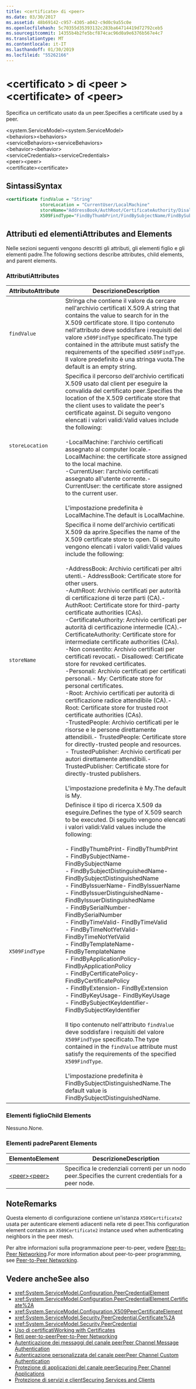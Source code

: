 ```yaml
---
title: <certificate> di <peer>
ms.date: 03/30/2017
ms.assetid: 48b69142-c957-4305-a042-c9d0c9a55c0e
ms.openlocfilehash: 5c70355d35393132c283ba64714419d72792ceb5
ms.sourcegitcommit: 14355b4b2fe5bcf874cac96d0a9e6376b567e4c7
ms.translationtype: MT
ms.contentlocale: it-IT
ms.lasthandoff: 01/30/2019
ms.locfileid: "55262166"
---
```

# <a name="certificate-of-peer"></a><span data-ttu-id="8cb54-102">\<certificato > di \<peer ></span><span class="sxs-lookup"><span data-stu-id="8cb54-102">\<certificate> of \<peer></span></span>
<span data-ttu-id="8cb54-103">Specifica un certificato usato da un peer.</span><span class="sxs-lookup"><span data-stu-id="8cb54-103">Specifies a certificate used by a peer.</span></span>  
  
 <span data-ttu-id="8cb54-104">\<system.ServiceModel></span><span class="sxs-lookup"><span data-stu-id="8cb54-104">\<system.ServiceModel></span></span>  
<span data-ttu-id="8cb54-105">\<behaviors></span><span class="sxs-lookup"><span data-stu-id="8cb54-105">\<behaviors></span></span>  
<span data-ttu-id="8cb54-106">\<serviceBehaviors></span><span class="sxs-lookup"><span data-stu-id="8cb54-106">\<serviceBehaviors></span></span>  
<span data-ttu-id="8cb54-107">\<behavior></span><span class="sxs-lookup"><span data-stu-id="8cb54-107">\<behavior></span></span>  
<span data-ttu-id="8cb54-108">\<serviceCredentials></span><span class="sxs-lookup"><span data-stu-id="8cb54-108">\<serviceCredentials></span></span>  
<span data-ttu-id="8cb54-109">\<peer></span><span class="sxs-lookup"><span data-stu-id="8cb54-109">\<peer></span></span>  
<span data-ttu-id="8cb54-110">\<certificate></span><span class="sxs-lookup"><span data-stu-id="8cb54-110">\<certificate></span></span>  
  
## <a name="syntax"></a><span data-ttu-id="8cb54-111">Sintassi</span><span class="sxs-lookup"><span data-stu-id="8cb54-111">Syntax</span></span>  
  
```xml  
<certificate findValue = "String"
             storeLocation = "CurrentUser/LocalMachine"
             storeName="AddressBook/AuthRoot/CertificateAuthority/Disallowed/My/Root/TrustedPeople/TrustedPublisher"
             X509FindType="FindByThumbPrint/FindBySubjectName/FindBySubjectDistinguishedName/FindByIssuerName/FindByIssuerDistinguishedName/FindBySerialNumber/FindByTimeValid/FindByTimeNotYetValid/FindByTemplateName/FindByApplicationPolicy/FindByCertificatePolicy/FindByExtension/FindByKeyUsage/FindBySubjectKeyIdentifier" />
```  
  
## <a name="attributes-and-elements"></a><span data-ttu-id="8cb54-112">Attributi ed elementi</span><span class="sxs-lookup"><span data-stu-id="8cb54-112">Attributes and Elements</span></span>  
 <span data-ttu-id="8cb54-113">Nelle sezioni seguenti vengono descritti gli attributi, gli elementi figlio e gli elementi padre.</span><span class="sxs-lookup"><span data-stu-id="8cb54-113">The following sections describe attributes, child elements, and parent elements.</span></span>  
  
### <a name="attributes"></a><span data-ttu-id="8cb54-114">Attributi</span><span class="sxs-lookup"><span data-stu-id="8cb54-114">Attributes</span></span>  
  
|<span data-ttu-id="8cb54-115">Attributo</span><span class="sxs-lookup"><span data-stu-id="8cb54-115">Attribute</span></span>|<span data-ttu-id="8cb54-116">Descrizione</span><span class="sxs-lookup"><span data-stu-id="8cb54-116">Description</span></span>|  
|---------------|-----------------|  
|`findValue`|<span data-ttu-id="8cb54-117">Stringa che contiene il valore da cercare nell'archivio certificati X.509.</span><span class="sxs-lookup"><span data-stu-id="8cb54-117">A string that contains the value to search for in the X.509 certificate store.</span></span> <span data-ttu-id="8cb54-118">Il tipo contenuto nell'attributo deve soddisfare i requisiti del valore `x509FindType` specificato.</span><span class="sxs-lookup"><span data-stu-id="8cb54-118">The type contained in the attribute must satisfy the requirements of the specified `x509FindType`.</span></span> <span data-ttu-id="8cb54-119">Il valore predefinito è una stringa vuota.</span><span class="sxs-lookup"><span data-stu-id="8cb54-119">The default is an empty string.</span></span>|  
|`storeLocation`|<span data-ttu-id="8cb54-120">Specifica il percorso dell'archivio certificati X.509 usato dal client per eseguire la convalida del certificato peer.</span><span class="sxs-lookup"><span data-stu-id="8cb54-120">Specifies the location of the X.509 certificate store that the client uses to validate the peer's certificate against.</span></span> <span data-ttu-id="8cb54-121">Di seguito vengono elencati i valori validi:</span><span class="sxs-lookup"><span data-stu-id="8cb54-121">Valid values include the following:</span></span><br /><br /> <span data-ttu-id="8cb54-122">-LocalMachine: l'archivio certificati assegnato al computer locale.</span><span class="sxs-lookup"><span data-stu-id="8cb54-122">-   LocalMachine: the certificate store assigned to the local machine.</span></span><br /><span data-ttu-id="8cb54-123">-CurrentUser: l'archivio certificati assegnato all'utente corrente.</span><span class="sxs-lookup"><span data-stu-id="8cb54-123">-   CurrentUser: the certificate store assigned to the current user.</span></span><br /><br /> <span data-ttu-id="8cb54-124">L'impostazione predefinita è LocalMachine.</span><span class="sxs-lookup"><span data-stu-id="8cb54-124">The default is LocalMachine.</span></span>|  
|`storeName`|<span data-ttu-id="8cb54-125">Specifica il nome dell'archivio certificati X.509 da aprire.</span><span class="sxs-lookup"><span data-stu-id="8cb54-125">Specifies the name of the X.509 certificate store to open.</span></span> <span data-ttu-id="8cb54-126">Di seguito vengono elencati i valori validi:</span><span class="sxs-lookup"><span data-stu-id="8cb54-126">Valid values include the following:</span></span><br /><br /> <span data-ttu-id="8cb54-127">-AddressBook: Archivio certificati per altri utenti.</span><span class="sxs-lookup"><span data-stu-id="8cb54-127">-   AddressBook: Certificate store for other users.</span></span><br /><span data-ttu-id="8cb54-128">-AuthRoot: Archivio certificati per autorità di certificazione di terze parti (CA).</span><span class="sxs-lookup"><span data-stu-id="8cb54-128">-   AuthRoot: Certificate store for third-party certificate authorities (CAs).</span></span><br /><span data-ttu-id="8cb54-129">-CertificateAuthority: Archivio certificati per autorità di certificazione intermedie (CA).</span><span class="sxs-lookup"><span data-stu-id="8cb54-129">-   CertificateAuthority: Certificate store for intermediate certificate authorities (CAs).</span></span><br /><span data-ttu-id="8cb54-130">-Non consentito: Archivio certificati per certificati revocati.</span><span class="sxs-lookup"><span data-stu-id="8cb54-130">-   Disallowed: Certificate store for revoked certificates.</span></span><br /><span data-ttu-id="8cb54-131">-Personali: Archivio certificati per certificati personali.</span><span class="sxs-lookup"><span data-stu-id="8cb54-131">-   My: Certificate store for personal certificates.</span></span><br /><span data-ttu-id="8cb54-132">-Root: Archivio certificati per autorità di certificazione radice attendibile (CA).</span><span class="sxs-lookup"><span data-stu-id="8cb54-132">-   Root: Certificate store for trusted root certificate authorities (CAs).</span></span><br /><span data-ttu-id="8cb54-133">-TrustedPeople: Archivio certificati per le risorse e le persone direttamente attendibili.</span><span class="sxs-lookup"><span data-stu-id="8cb54-133">-   TrustedPeople: Certificate store for directly-trusted people and resources.</span></span><br /><span data-ttu-id="8cb54-134">-   TrustedPublisher: Archivio certificati per autori direttamente attendibili.</span><span class="sxs-lookup"><span data-stu-id="8cb54-134">-   TrustedPublisher: Certificate store for directly-trusted publishers.</span></span><br /><br /> <span data-ttu-id="8cb54-135">L'impostazione predefinita è My.</span><span class="sxs-lookup"><span data-stu-id="8cb54-135">The default is My.</span></span>|  
|`X509FindType`|<span data-ttu-id="8cb54-136">Definisce il tipo di ricerca X.509 da eseguire.</span><span class="sxs-lookup"><span data-stu-id="8cb54-136">Defines the type of X.509 search to be executed.</span></span> <span data-ttu-id="8cb54-137">Di seguito vengono elencati i valori validi:</span><span class="sxs-lookup"><span data-stu-id="8cb54-137">Valid values include the following:</span></span><br /><br /> <span data-ttu-id="8cb54-138">-   FindByThumbPrint</span><span class="sxs-lookup"><span data-stu-id="8cb54-138">-   FindByThumbPrint</span></span><br /><span data-ttu-id="8cb54-139">-   FindBySubjectName</span><span class="sxs-lookup"><span data-stu-id="8cb54-139">-   FindBySubjectName</span></span><br /><span data-ttu-id="8cb54-140">-   FindBySubjectDistinguishedName</span><span class="sxs-lookup"><span data-stu-id="8cb54-140">-   FindBySubjectDistinguishedName</span></span><br /><span data-ttu-id="8cb54-141">-   FindByIssuerName</span><span class="sxs-lookup"><span data-stu-id="8cb54-141">-   FindByIssuerName</span></span><br /><span data-ttu-id="8cb54-142">-   FindByIssuerDistinguishedName</span><span class="sxs-lookup"><span data-stu-id="8cb54-142">-   FindByIssuerDistinguishedName</span></span><br /><span data-ttu-id="8cb54-143">-   FindBySerialNumber</span><span class="sxs-lookup"><span data-stu-id="8cb54-143">-   FindBySerialNumber</span></span><br /><span data-ttu-id="8cb54-144">-   FindByTimeValid</span><span class="sxs-lookup"><span data-stu-id="8cb54-144">-   FindByTimeValid</span></span><br /><span data-ttu-id="8cb54-145">-   FindByTimeNotYetValid</span><span class="sxs-lookup"><span data-stu-id="8cb54-145">-   FindByTimeNotYetValid</span></span><br /><span data-ttu-id="8cb54-146">-   FindByTemplateName</span><span class="sxs-lookup"><span data-stu-id="8cb54-146">-   FindByTemplateName</span></span><br /><span data-ttu-id="8cb54-147">-   FindByApplicationPolicy</span><span class="sxs-lookup"><span data-stu-id="8cb54-147">-   FindByApplicationPolicy</span></span><br /><span data-ttu-id="8cb54-148">-   FindByCertificatePolicy</span><span class="sxs-lookup"><span data-stu-id="8cb54-148">-   FindByCertificatePolicy</span></span><br /><span data-ttu-id="8cb54-149">-   FindByExtension</span><span class="sxs-lookup"><span data-stu-id="8cb54-149">-   FindByExtension</span></span><br /><span data-ttu-id="8cb54-150">-   FindByKeyUsage</span><span class="sxs-lookup"><span data-stu-id="8cb54-150">-   FindByKeyUsage</span></span><br /><span data-ttu-id="8cb54-151">-   FindBySubjectKeyIdentifier</span><span class="sxs-lookup"><span data-stu-id="8cb54-151">-   FindBySubjectKeyIdentifier</span></span><br /><br /> <span data-ttu-id="8cb54-152">Il tipo contenuto nell'attributo `findValue` deve soddisfare i requisiti del valore `X509FindType` specificato.</span><span class="sxs-lookup"><span data-stu-id="8cb54-152">The type contained in the `findValue` attribute must satisfy the requirements of the specified `X509FindType`.</span></span><br /><br /> <span data-ttu-id="8cb54-153">L'impostazione predefinita è FindBySubjectDistinguishedName.</span><span class="sxs-lookup"><span data-stu-id="8cb54-153">The default value is FindBySubjectDistinguishedName.</span></span>|  
  
### <a name="child-elements"></a><span data-ttu-id="8cb54-154">Elementi figlio</span><span class="sxs-lookup"><span data-stu-id="8cb54-154">Child Elements</span></span>  
 <span data-ttu-id="8cb54-155">Nessuno.</span><span class="sxs-lookup"><span data-stu-id="8cb54-155">None.</span></span>  
  
### <a name="parent-elements"></a><span data-ttu-id="8cb54-156">Elementi padre</span><span class="sxs-lookup"><span data-stu-id="8cb54-156">Parent Elements</span></span>  
  
|<span data-ttu-id="8cb54-157">Elemento</span><span class="sxs-lookup"><span data-stu-id="8cb54-157">Element</span></span>|<span data-ttu-id="8cb54-158">Descrizione</span><span class="sxs-lookup"><span data-stu-id="8cb54-158">Description</span></span>|  
|-------------|-----------------|  
|[<span data-ttu-id="8cb54-159">\<peer></span><span class="sxs-lookup"><span data-stu-id="8cb54-159">\<peer></span></span>](../../../../../docs/framework/configure-apps/file-schema/wcf/peer-of-servicecredentials.md)|<span data-ttu-id="8cb54-160">Specifica le credenziali correnti per un nodo peer.</span><span class="sxs-lookup"><span data-stu-id="8cb54-160">Specifies the current credentials for a peer node.</span></span>|  
  
## <a name="remarks"></a><span data-ttu-id="8cb54-161">Note</span><span class="sxs-lookup"><span data-stu-id="8cb54-161">Remarks</span></span>  
 <span data-ttu-id="8cb54-162">Questa elemento di configurazione contiene un'istanza `X509Certificate2` usata per autenticare elementi adiacenti nella rete di peer.</span><span class="sxs-lookup"><span data-stu-id="8cb54-162">This configuration element contains an `X509Certificate2` instance used when authenticating neighbors in the peer mesh.</span></span>  
  
 <span data-ttu-id="8cb54-163">Per altre informazioni sulla programmazione peer-to-peer, vedere [Peer-to-Peer Networking](../../../../../docs/framework/wcf/feature-details/peer-to-peer-networking.md).</span><span class="sxs-lookup"><span data-stu-id="8cb54-163">For more information about peer-to-peer programming, see [Peer-to-Peer Networking](../../../../../docs/framework/wcf/feature-details/peer-to-peer-networking.md).</span></span>  
  
## <a name="see-also"></a><span data-ttu-id="8cb54-164">Vedere anche</span><span class="sxs-lookup"><span data-stu-id="8cb54-164">See also</span></span>
- <xref:System.ServiceModel.Configuration.PeerCredentialElement>
- <xref:System.ServiceModel.Configuration.PeerCredentialElement.Certificate%2A>
- <xref:System.ServiceModel.Configuration.X509PeerCertificateElement>
- <xref:System.ServiceModel.Security.PeerCredential.Certificate%2A>
- <xref:System.ServiceModel.Security.PeerCredential>
- [<span data-ttu-id="8cb54-165">Uso di certificati</span><span class="sxs-lookup"><span data-stu-id="8cb54-165">Working with Certificates</span></span>](../../../../../docs/framework/wcf/feature-details/working-with-certificates.md)
- [<span data-ttu-id="8cb54-166">Reti peer-to-peer</span><span class="sxs-lookup"><span data-stu-id="8cb54-166">Peer-to-Peer Networking</span></span>](../../../../../docs/framework/wcf/feature-details/peer-to-peer-networking.md)
- [<span data-ttu-id="8cb54-167">Autenticazione dei messaggi del canale peer</span><span class="sxs-lookup"><span data-stu-id="8cb54-167">Peer Channel Message Authentication</span></span>](https://msdn.microsoft.com/library/80e73386-514e-4c30-9e4a-b9ca8c173a95)
- [<span data-ttu-id="8cb54-168">Autenticazione personalizzata del canale peer</span><span class="sxs-lookup"><span data-stu-id="8cb54-168">Peer Channel Custom Authentication</span></span>](https://msdn.microsoft.com/library/4aa8a82e-41a8-48e2-8621-7e1cbabdca7c)
- [<span data-ttu-id="8cb54-169">Protezione di applicazioni del canale peer</span><span class="sxs-lookup"><span data-stu-id="8cb54-169">Securing Peer Channel Applications</span></span>](../../../../../docs/framework/wcf/feature-details/securing-peer-channel-applications.md)
- [<span data-ttu-id="8cb54-170">Protezione di servizi e client</span><span class="sxs-lookup"><span data-stu-id="8cb54-170">Securing Services and Clients</span></span>](../../../../../docs/framework/wcf/feature-details/securing-services-and-clients.md)
